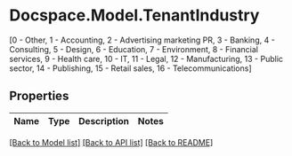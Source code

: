 # Docspace.Model.TenantIndustry
[0 - Other, 1 - Accounting, 2 - Advertising marketing PR, 3 - Banking, 4 - Consulting, 5 - Design, 6 - Education, 7 - Environment, 8 - Financial services, 9 - Health care, 10 - IT, 11 - Legal, 12 - Manufacturing, 13 - Public sector, 14 - Publishing, 15 - Retail sales, 16 - Telecommunications]

## Properties

Name | Type | Description | Notes
------------ | ------------- | ------------- | -------------

[[Back to Model list]](../README.md#documentation-for-models) [[Back to API list]](../README.md#documentation-for-api-endpoints) [[Back to README]](../README.md)

